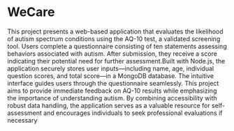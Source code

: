 # WeCare
 This project presents a web-based application that evaluates the likelihood of autism spectrum  conditions using the AQ-10 test, a validated screening tool. Users complete a questionnaire  consisting of ten statements assessing behaviors associated with autism. After submission,  they receive a score indicating their potential need for further assessment.Built with Node.js,  the application securely stores user inputs—including name, age, individual question scores,  and total score—in a MongoDB database. The intuitive interface guides users through the  questionnaire seamlessly. This project aims to provide immediate feedback on AQ-10 results while emphasizing the  importance of understanding autism. By combining accessibility with robust data handling,  the application serves as a valuable resource for self-assessment and encourages individuals  to seek professional evaluations if necessary

